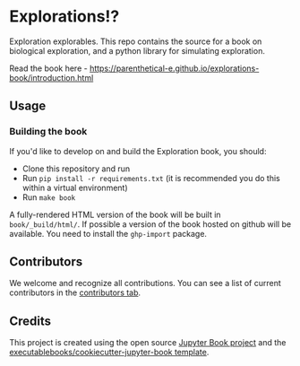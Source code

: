 # Explorations!?

Exploration explorables. This repo contains the source for a book on biological exploration, and a python library for simulating exploration.

Read the book here - https://parenthetical-e.github.io/explorations-book/introduction.html

## Usage

### Building the book

If you'd like to develop on and build the Exploration book, you should:

- Clone this repository and run
- Run `pip install -r requirements.txt` (it is recommended you do this within a virtual environment)
- Run `make book`

A fully-rendered HTML version of the book will be built in `book/_build/html/`.
If possible a version of the book hosted on github will be available. You need to install the `ghp-import` package.

## Contributors

We welcome and recognize all contributions. You can see a list of current contributors in the [contributors tab](https://github.com/parenthetical-e/exploration/graphs/contributors).

## Credits

This project is created using the open source [Jupyter Book project](https://jupyterbook.org/) and the [executablebooks/cookiecutter-jupyter-book template](https://github.com/executablebooks/cookiecutter-jupyter-book).

